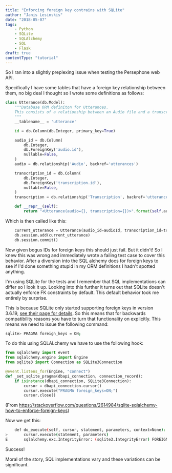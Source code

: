 ```yaml
---
title: "Enforcing foreign key contrains with SQLite"
author: "Janis Lesinskis"
date: "2018-05-07"
tags:
    - Python
    - SQLite
    - SQLAlchemy
    - SQL
    - Flask
draft: true
contentType: "tutorial"
---
```


So I ran into a slightly preplexing issue when testing the Persephone web API.

Specifically I have some tables that have a foreign key relationship between them, no big deal I thought so I wrote some definitions as follows:

```python
class Utterance(db.Model):
    """Database ORM definiton for Utterances.
    This consists of a relationship between an Audio file and a transcription file
    """
    __tablename__ = 'utterance'

    id = db.Column(db.Integer, primary_key=True)

    audio_id = db.Column(
        db.Integer,
        db.ForeignKey('audio.id'),
        nullable=False,
    )
    audio = db.relationship('Audio', backref='utterances')

    transcription_id = db.Column(
        db.Integer,
        db.ForeignKey('transcription.id'),
        nullable=False,
    )
    transcription = db.relationship('Transcription', backref='utterances')

    def __repr__(self):
        return "<Utterance(audio={}, transcription={})>".format(self.audio, self.transcription)

```

Which is then called like this:

```python
    current_utterance = Utterance(audio_id=audioId, transcription_id=transcriptionId)
    db.session.add(current_utterance)
    db.session.commit()
```

Now given bogus IDs for foreign keys this should just fail. But it didn't! So I knew this was wrong and immediately wrote a failing test case to cover this behavior.
After a diversion into the SQL alchemy docs for foreign keys to see if I'd done something stupid in my ORM definitions I hadn't spotted anything.

I'm using SQLite for the tests and I remember that SQL implementations can differ so I look it up.
Looking into this further it turns out that SQLite doesn't actually enforce FK constraints by default. This default behavior took me entirely by surprise.

This is because SQLite only started supporting foreign keys in version 3.6.19, [see their page for details](https://www.sqlite.org/foreignkeys.html). So this means that for backwards compatibility reasons you have to turn that functionality on explicitly. This means we need to issue the following command:

```sh
sqlite> PRAGMA foreign_keys = ON;
```

To do this using SQLALchemy we have to use the following hook:

```python
from sqlalchemy import event
from sqlalchemy.engine import Engine
from sqlite3 import Connection as SQLite3Connection

@event.listens_for(Engine, "connect")
def _set_sqlite_pragma(dbapi_connection, connection_record):
    if isinstance(dbapi_connection, SQLite3Connection):
        cursor = dbapi_connection.cursor()
        cursor.execute("PRAGMA foreign_keys=ON;")
        cursor.close()
```

(From https://stackoverflow.com/questions/2614984/sqlite-sqlalchemy-how-to-enforce-foreign-keys)

Now we get this:

```sh
    def do_execute(self, cursor, statement, parameters, context=None):
>       cursor.execute(statement, parameters)
E       sqlalchemy.exc.IntegrityError: (sqlite3.IntegrityError) FOREIGN KEY constraint failed [SQL: 'INSERT INTO utterance (audio_id, transcription_id) VALUES (?, ?)'] [parameters: (99999, 99999)] (Background on this error at: http://sqlalche.me/e/gkpj)
```

Success!

Moral of the story, SQL implementations vary and these variations can be significant.